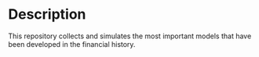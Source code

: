 # Description

This repository collects and simulates the most important models that have been
developed in the financial history.